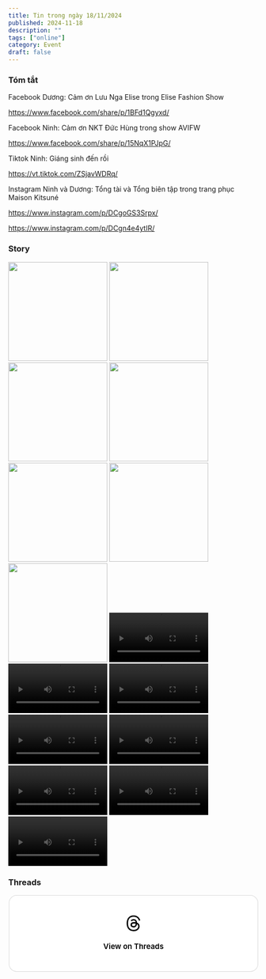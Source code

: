 ```yaml
---
title: Tin trong ngày 18/11/2024
published: 2024-11-18
description: ""
tags: ["online"]
category: Event
draft: false
---
```


### Tóm tắt 

Facebook Dương: Cảm ơn Lưu Nga  Elise trong Elise Fashion Show 

https://www.facebook.com/share/p/1BFd1Qgyxd/

Facebook Ninh: Cảm ơn NKT Đức Hùng trong show AVIFW  

https://www.facebook.com/share/p/15NqX1PJpG/

Tiktok Ninh: Giáng sinh đến rồi 

https://vt.tiktok.com/ZSjavWDRq/

Instagram Ninh và Dương: Tổng tài và Tổng biên tập trong trang phục Maison Kitsuné

https://www.instagram.com/p/DCgoGS3Srpx/

https://www.instagram.com/p/DCgn4e4ytIR/ 


### Story 

<img width="200" src="https://github.com/user-attachments/assets/42b6d2f7-9050-4e69-b387-2c56f91b6587" />

<img width="200" src="https://github.com/user-attachments/assets/268ac855-f382-4f0d-88a7-d575912c7330" />

<img width="200" src="https://github.com/user-attachments/assets/66bc758e-2bc8-4cb3-bb49-f1c70f670008" />

<img width="200" src="https://github.com/user-attachments/assets/d36b0012-50d2-4577-abe0-19e73c8784ce" />

<img width="200" src="https://github.com/user-attachments/assets/23cc245a-37ec-4777-b91c-efb505f9b2e2" />

<img width="200" src="https://github.com/user-attachments/assets/258ebfbd-fe74-46f9-aa63-084170f505ee" />

<img width="200" src="https://github.com/user-attachments/assets/ae5542ae-b941-4c03-a1d0-f78e4bc88436" />

<video width="200" controls>
  <source type="video/mp4" src="https://github.com/user-attachments/assets/751e6c9c-569b-45d6-b2d0-c4e5e5cfdc3f" >
</video>

<video width="200" controls>
  <source type="video/mp4" src="https://github.com/user-attachments/assets/7af2435a-8683-4d2c-b145-ce6d61bef379" >
</video>

<video width="200" controls>
  <source type="video/mp4" src="https://github.com/user-attachments/assets/fb8404df-b287-4fd9-b328-9d3f6d27104c" >
</video>

<video width="200" controls>
  <source type="video/mp4" src="https://github.com/user-attachments/assets/9ac49d1d-7d71-4b58-942f-b43b376117ea" >
</video>

<video width="200" controls>
  <source type="video/mp4" src="https://github.com/user-attachments/assets/b92c3d3d-6830-4293-9d70-bff60d5471b3" >
</video>

<video width="200" controls>
  <source type="video/mp4" src="https://github.com/user-attachments/assets/0df0792b-6d8d-40aa-8f87-d1afa6181ccc" >
</video>

<video width="200" controls>
  <source type="video/mp4" src="https://github.com/user-attachments/assets/7055e13a-9446-4625-9b0b-831bb739e89c" >
</video>

<video width="200" controls>
  <source type="video/mp4" src="https://github.com/user-attachments/assets/ed9f5892-fc7d-4dc4-b00b-818700e028cb" >
</video>


### Threads 

<blockquote class="text-post-media" data-text-post-permalink="https://www.threads.net/@ninhduong_summary/post/DChJRUqTzzu" data-text-post-version="0" id="ig-tp-DChJRUqTzzu" style=" background:#FFF; border-width: 1px; border-style: solid; border-color: #00000026; border-radius: 16px; max-width:540px; margin: 1px; min-width:270px; padding:0; width:99.375%; width:-webkit-calc(100% - 2px); width:calc(100% - 2px);"> <a href="https://www.threads.net/@ninhduong_summary/post/DChJRUqTzzu" style=" background:#FFFFFF; line-height:0; padding:0 0; text-align:center; text-decoration:none; width:100%; font-family: -apple-system, BlinkMacSystemFont, sans-serif;" target="_blank"> <div style=" padding: 40px; display: flex; flex-direction: column; align-items: center;"><div style=" display:block; height:32px; width:32px; padding-bottom:20px;"> <svg aria-label="Threads" height="32px" role="img" viewBox="0 0 192 192" width="32px" xmlns="http://www.w3.org/2000/svg"> <path d="M141.537 88.9883C140.71 88.5919 139.87 88.2104 139.019 87.8451C137.537 60.5382 122.616 44.905 97.5619 44.745C97.4484 44.7443 97.3355 44.7443 97.222 44.7443C82.2364 44.7443 69.7731 51.1409 62.102 62.7807L75.881 72.2328C81.6116 63.5383 90.6052 61.6848 97.2286 61.6848C97.3051 61.6848 97.3819 61.6848 97.4576 61.6855C105.707 61.7381 111.932 64.1366 115.961 68.814C118.893 72.2193 120.854 76.925 121.825 82.8638C114.511 81.6207 106.601 81.2385 98.145 81.7233C74.3247 83.0954 59.0111 96.9879 60.0396 116.292C60.5615 126.084 65.4397 134.508 73.775 140.011C80.8224 144.663 89.899 146.938 99.3323 146.423C111.79 145.74 121.563 140.987 128.381 132.296C133.559 125.696 136.834 117.143 138.28 106.366C144.217 109.949 148.617 114.664 151.047 120.332C155.179 129.967 155.42 145.8 142.501 158.708C131.182 170.016 117.576 174.908 97.0135 175.059C74.2042 174.89 56.9538 167.575 45.7381 153.317C35.2355 139.966 29.8077 120.682 29.6052 96C29.8077 71.3178 35.2355 52.0336 45.7381 38.6827C56.9538 24.4249 74.2039 17.11 97.0132 16.9405C119.988 17.1113 137.539 24.4614 149.184 38.788C154.894 45.8136 159.199 54.6488 162.037 64.9503L178.184 60.6422C174.744 47.9622 169.331 37.0357 161.965 27.974C147.036 9.60668 125.202 0.195148 97.0695 0H96.9569C68.8816 0.19447 47.2921 9.6418 32.7883 28.0793C19.8819 44.4864 13.2244 67.3157 13.0007 95.9325L13 96L13.0007 96.0675C13.2244 124.684 19.8819 147.514 32.7883 163.921C47.2921 182.358 68.8816 191.806 96.9569 192H97.0695C122.03 191.827 139.624 185.292 154.118 170.811C173.081 151.866 172.51 128.119 166.26 113.541C161.776 103.087 153.227 94.5962 141.537 88.9883ZM98.4405 129.507C88.0005 130.095 77.1544 125.409 76.6196 115.372C76.2232 107.93 81.9158 99.626 99.0812 98.6368C101.047 98.5234 102.976 98.468 104.871 98.468C111.106 98.468 116.939 99.0737 122.242 100.233C120.264 124.935 108.662 128.946 98.4405 129.507Z" /></svg></div><div style=" font-size: 15px; line-height: 21px; color: #000000; font-weight: 600; "> View on Threads</div></div></a></blockquote>
<script async src="https://www.threads.net/embed.js"></script>